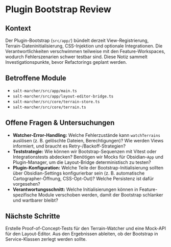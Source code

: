 # Plugin Bootstrap Review

## Kontext
Der Plugin-Bootstrap (`src/app/`) bündelt derzeit View-Registrierung, Terrain-Dateninitialisierung, CSS-Injektion und optionale Integrationen. Die Verantwortlichkeiten verschwimmen teilweise mit den Feature-Workspaces, wodurch Fehlerszenarien schwer testbar sind. Diese Notiz sammelt Investigationspunkte, bevor Refactorings geplant werden.

## Betroffene Module
- `salt-marcher/src/app/main.ts`
- `salt-marcher/src/app/layout-editor-bridge.ts`
- `salt-marcher/src/core/terrain-store.ts`
- `salt-marcher/src/core/terrain.ts`

## Offene Fragen & Untersuchungen
- **Watcher-Error-Handling:** Welche Fehlerzustände kann `watchTerrains` auslösen (z. B. gelöschte Dateien, Berechtigungen)? Wie werden Views informiert, und braucht es Retry-/Backoff-Strategien?
- **Teststrategie:** Wie können wir Bootstrap-Sequenzen mit Vitest oder Integrationstests abdecken? Benötigen wir Mocks für Obsidian-`App` und Plugin-Manager, um die Layout-Bridge deterministisch zu testen?
- **Plugin-Konfiguration:** Welche Teile der Bootstrap-Initialisierung sollten über Obsidian-Settings konfigurierbar sein (z. B. automatische Cartographer-Öffnung, CSS-Opt-Out)? Welche Persistenz ist dafür vorgesehen?
- **Verantwortungsschnitt:** Welche Initialisierungen können in Feature-spezifische Module verschoben werden, damit der Bootstrap schlanker und wartbarer bleibt?

## Nächste Schritte
Erstelle Proof-of-Concept-Tests für den Terrain-Watcher und eine Mock-API für den Layout-Editor. Aus den Ergebnissen ableiten, ob der Bootstrap in Service-Klassen zerlegt werden sollte.
